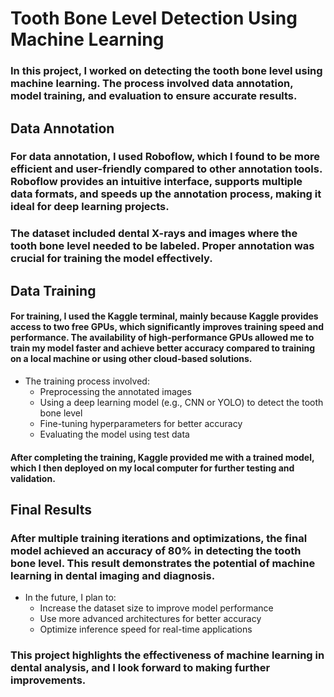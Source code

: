 # Tooth Bone Level Detection Using Machine Learning
### In this project, I worked on detecting the tooth bone level using machine learning. The process involved data annotation, model training, and evaluation to ensure accurate results.

## Data Annotation
### For data annotation, I used Roboflow, which I found to be more efficient and user-friendly compared to other annotation tools. Roboflow provides an intuitive interface, supports multiple data formats, and speeds up the annotation process, making it ideal for deep learning projects.

### The dataset included dental X-rays and images where the tooth bone level needed to be labeled. Proper annotation was crucial for training the model effectively.

## Data Training
#### For training, I used the Kaggle terminal, mainly because Kaggle provides access to two free GPUs, which significantly improves training speed and performance. The availability of high-performance GPUs allowed me to train my model faster and achieve better accuracy compared to training on a local machine or using other cloud-based solutions.

- The training process involved:
    - Preprocessing the annotated images
    - Using a deep learning model (e.g., CNN or YOLO) to detect the tooth bone level
    - Fine-tuning hyperparameters for better accuracy
    - Evaluating the model using test data
#### After completing the training, Kaggle provided me with a trained model, which I then deployed on my local computer for further testing and validation.

## Final Results
### After multiple training iterations and optimizations, the final model achieved an accuracy of 80% in detecting the tooth bone level. This result demonstrates the potential of machine learning in dental imaging and diagnosis.
- In the future, I plan to:
    - Increase the dataset size to improve model performance
    - Use more advanced architectures for better accuracy
    - Optimize inference speed for real-time applications

### This project highlights the effectiveness of machine learning in dental analysis, and I look forward to making further improvements.